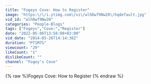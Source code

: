 ```yaml
---
title: "Fogeys Cove: How to Register"
image: "https:\/\/i.ytimg.com\/vi\/wlhDwf9Nw20\/hqdefault.jpg"
vid_id: "wlhDwf9Nw20"
categories: "People-Blogs"
tags: ["Fogeys","Cove:","Register"]
date: "2022-05-06T13:58:08+03:00"
vid_date: "2014-05-26T14:14:36Z"
duration: "PT1M7S"
viewcount: "29"
likeCount: "1"
dislikeCount: ""
channel: "Fogey's Cove"
---
```

{% raw %}Fogeys Cove: How to Register {% endraw %}

